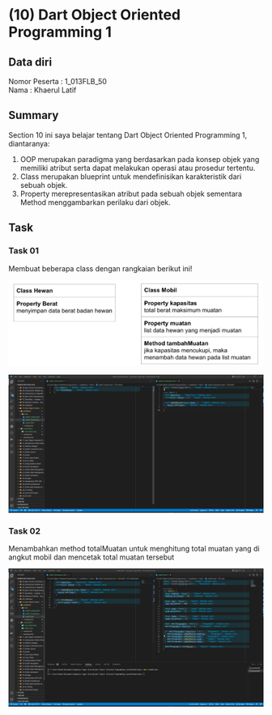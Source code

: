# (10) Dart Object Oriented Programming 1
## Data diri 
Nomor Peserta  : 1_013FLB_50  <br />
Nama : Khaerul Latif

## Summary 
Section 10 ini saya belajar tentang Dart Object Oriented Programming 1, diantaranya:
1. OOP merupakan paradigma yang berdasarkan pada konsep objek yang memiliki atribut serta dapat melakukan operasi atau prosedur tertentu.
2. Class merupakan blueprint untuk mendefinisikan karakteristik dari sebuah objek.
3. Property merepresentasikan atribut pada sebuah objek sementara Method menggambarkan perilaku dari objek.

## Task
### Task 01
Membuat beberapa class dengan rangkaian berikut ini!

![imgSoalTask01](screenshoot/soal_task01.png)

![imgTask01](screenshoot/task01.png)

### Task 02
Menambahkan method totalMuatan untuk menghitung total muatan yang di angkut mobil dan mencetak total muatan tersebut

![imgTask02](screenshoot/task02.png)
